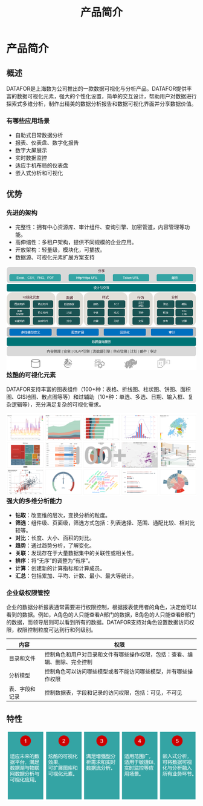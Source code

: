 ﻿---
id: cpjj-cpjs
title: 产品简介
sidebar_position: 1
---
# 产品简介

## 概述

DATAFOR是上海数为公司推出的一款数据可视化与分析产品。DATAFOR提供丰富的数据可视化元素，强大的个性化设置，简单的交互设计，帮助用户对数据进行探索式多维分析，制作出精美的数据分析报告和数据可视化界面并分享数据价值。

### 有哪些应用场景

- 自助式日常数据分析
- 报表、仪表盘、数字化报告
- 数字大屏展示
- 实时数据监控
- 适应手机布局的仪表盘
- 嵌入式分析和可视化

## 优势

### 先进的架构

- 完整性：拥有中心资源库、审计组件、查询引擎、加密管道，内容管理等功能。
- 高伸缩性：多租户架构，提供不同规模的企业应用。
- 开放架构：轻量级，模块化，可插拔。
- 数据源、可视化元素扩展方案支持

<img src="../images/image-20220203194336117.png"  align="left" />

### 炫酷的可视化元素

DATAFOR支持丰富的图表组件（100+种：表格、折线图、柱状图、饼图、面积图、GIS地图、散点图等等）和过辅助（10+种：单选、多选、日期、输入框、复杂逻辑等），充分满足复杂的可视化需求。

<img src="../../static/img/datafor/introduce/image-20220203200255294.png"  align="left" />

### 强大的多维分析能力

- **钻取**：改变维的层次，变换分析的粒度。
- **筛选**：组件级、页面级，筛选方式包括：列表选择、范围、通配比较、相对比较等。
- **对比**：长度、大小、面积的对比。
- **趋势**：通过趋势分析，了解变化。
- **关联**：发现存在于大量数据集中的关联性或相关性。
- **排序**：将“无序”的调整为“有序”。
- **计算**：创建新的计算指标和计算成员。
- **汇总**：包括累加、平均、计数、最小、最大等统计。

### 企业级权限管控

企业的数据分析报表通常需要进行权限控制，根据报表使用者的角色，决定他可以看到的数据。例如，A角色的人只能查看A部门的数据，B角色的人只能查看B部门的数据，而领导层则可以看到所有的数据。DATAFOR支持对角色设置数据访问权限，权限控制粒度可达到行和列级别。

| 内容           | 权限                                                         |
| -------------- | ------------------------------------------------------------ |
| 目录和文件     | 控制角色和用户对目录和文件有哪些操作权限，包括：查看、编辑、删除、完全控制 |
| 分析模型       | 控制角色可以访问哪些模型或者不能访问哪些模型，并有哪些操作权限 |
| 表、字段和记录 | 控制数据表，字段和记录的访问权限，包括：可见，不可见         |

## 特性

<img src="../../static/img/datafor/introduce/image-20220203213715684.png"  align="left" />